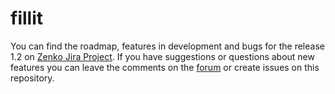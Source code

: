 # fillit
You can find the roadmap, features in development and bugs for the release 1.2 on [Zenko Jira Project](https://scality.atlassian.net/projects/ZENKOIO/issues/ZENKOIO-19?filter=allopenissues).
If you have suggestions or questions about new features you can leave the comments on the [forum](https://forum.zenko.io/) or create issues on this repository.
